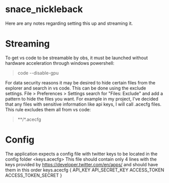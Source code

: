 # snace_nickleback

Here are any notes regarding setting this up and streaming it.

# Streaming
To get vs code to be streamable by obs, it must be launched without hardware acceleration through windows powershell:
> code --disable-gpu

For data security reasons it may be desired to hide certain files from the explorer and search in vs code. This can be done using the exclude settings.
File > Preferences > Settings
search for "Files: Exclude" and add a pattern to hide the files you want.
For example in my project, I've decided that any files with sensitive information like api keys, I will call .acecfg files. This rule excludes them all from vs code:
> **/*.acecfg

# Config
The application expects a config file with twitter keys to be located in the config folder
<keys.acecfg>
This file should contain only 4 lines with the keys provided by https://developer.twitter.com/en/apps/ and should have them in this order
keys.acecfg {
    API_KEY
    API_SECRET_KEY
    ACCESS_TOKEN
    ACCESS_TOKEN_SECRET
}

